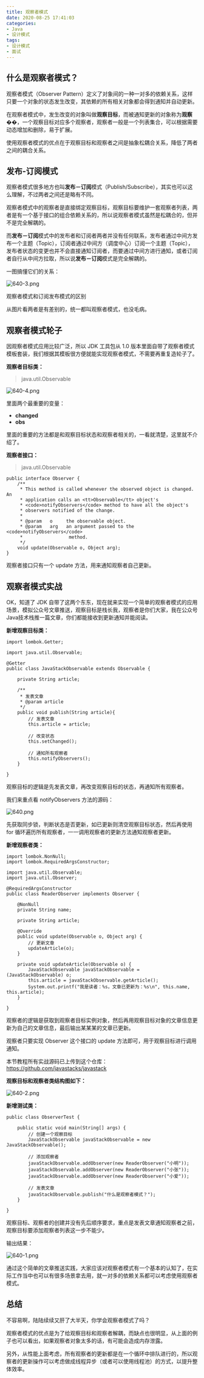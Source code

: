 ```yaml
---
title: 观察者模式
date: 2020-08-25 17:41:03
categories: 
- Java
- 设计模式
tags:
- 设计模式
- 面试
---
```


## **什么是观察者模式？**

观察者模式（Observer Pattern）定义了对象间的一种一对多的依赖关系，这样只要一个对象的状态发生改变，其依赖的所有相关对象都会得到通知并自动更新。

在观察者模式中，发生改变的对象叫做**观察目标**，而被通知更新的对象称为**观察�**�，一个观察目标对应多个观察者，观察者一般是一个列表集合，可以根据需要动态增加和删除，易于扩展。

使用观察者模式的优点在于观察目标和观察者之间是抽象松耦合关系，降低了两者之间的耦合关系。

## **发布\-订阅模式**

观察者模式很多地方也叫**发布－订阅**模式（Publish/Subscribe），其实也可以这么理解，不过两者之间还是略有不同。

观察者模式中的观察者是直接绑定观察目标，观察目标要维护一套观察者列表，两者是有一个基于接口的组合依赖关系的，所以说观察者模式虽然是松耦合的，但并不是完全解耦的。

而**发布－订阅**模式中的发布者和订阅者两者并没有任何联系，发布者通过中间方发布一个主题（Topic），订阅者通过中间方（调度中心）订阅一个主题（Topic），发布者状态的变更也并不会直接通知订阅者，而要通过中间方进行通知，或者订阅者自行从中间方拉取，所以说**发布－订阅**模式是完全解耦的。

一图搞懂它们的关系：

![640-3.png](https://cdn.jsdelivr.net/gh/LVicBlack/IMG/root/1640-3.png)

观察者模式和订阅发布模式的区别

从图片看两者是有差别的，统一都叫观察者模式，也没毛病。

## **观察者模式轮子**

因观察者模式应用比较广泛，所以 JDK 工具包从 1.0 版本里面自带了观察者模式模板套装，我们根据其模板很方便就能实现观察者模式，不需要再重复造轮子了。

**观察者目标类：**

> java.util.Observable

![640-4.png](https://cdn.jsdelivr.net/gh/LVicBlack/IMG/root/1640-4.png)

里面两个最重要的变量：

* **changed**
* **obs**

里面的重要的方法都是和观察目标状态和观察者相关的，一看就清楚，这里就不介绍了。

**观察者接口：**

> java.util.Observable

```
public interface Observer {
    /**
     * This method is called whenever the observed object is changed. An
     * application calls an <tt>Observable</tt> object's
     * <code>notifyObservers</code> method to have all the object's
     * observers notified of the change.
     *
     * @param   o     the observable object.
     * @param   arg   an argument passed to the <code>notifyObservers</code>
     *                 method.
     */
    void update(Observable o, Object arg);
}
```

观察者接口只有一个 update 方法，用来通知观察者自己更新。

## **观察者模式实战**

OK，知道了 JDK 自带了这两个东东，现在就来实现一个简单的观察者模式的应用场景，模拟公众号文章推送，观察目标是栈长我，观察者是你们大家，我在公众号Java技术栈推一篇文章，你们都能接收到更新通知并能阅读。

**新增观察目标类：**

```
import lombok.Getter;

import java.util.Observable;

@Getter
public class JavaStackObservable extends Observable {

    private String article;

    /**
     * 发表文章
     * @param article
     */
    public void publish(String article){
        // 发表文章
        this.article = article;

        // 改变状态
        this.setChanged();

        // 通知所有观察者
        this.notifyObservers();
    }

}
```

观察目标的逻辑是先发表文章，再改变观察目标的状态，再通知所有观察者。

我们来重点看 notifyObservers 方法的源码：

![640.png](https://cdn.jsdelivr.net/gh/LVicBlack/IMG/root/2640.png)

先获取同步锁，判断状态是否更新，如已更新则清空观察目标状态，然后再使用 for 循环遍历所有观察者，一一调用观察者的更新方法通知观察者更新。

**新增观察者类：**
```
import lombok.NonNull;
import lombok.RequiredArgsConstructor;

import java.util.Observable;
import java.util.Observer;

@RequiredArgsConstructor
public class ReaderObserver implements Observer {

    @NonNull
    private String name;

    private String article;

    @Override
    public void update(Observable o, Object arg) {
        // 更新文章
        updateArticle(o);
    }

    private void updateArticle(Observable o) {
        JavaStackObservable javaStackObservable = (JavaStackObservable) o;
        this.article = javaStackObservable.getArticle();
        System.out.printf("我是读者：%s，文章已更新为：%s\n", this.name, this.article);
    }

}
```

观察者的逻辑是获取到观察者目标实例对象，然后再用观察目标对象的文章信息更新为自己的文章信息，最后输出某某某的文章已更新。

观察者只要实现 Observer 这个接口的 update 方法即可，用于观察目标进行调用通知。

本节教程所有实战源码已上传到这个仓库：https://github.com/javastacks/javastack

**观察目标和观察者类结构图如下：**

![640-2.png](https://cdn.jsdelivr.net/gh/LVicBlack/IMG/root/1640-2.png)

**新增测试类：**
```
public class ObserverTest {

    public static void main(String[] args) {
        // 创建一个观察目标
        JavaStackObservable javaStackObservable = new JavaStackObservable();

        // 添加观察者
        javaStackObservable.addObserver(new ReaderObserver("小明"));
        javaStackObservable.addObserver(new ReaderObserver("小张"));
        javaStackObservable.addObserver(new ReaderObserver("小爱"));

        // 发表文章
        javaStackObservable.publish("什么是观察者模式？");
    }

}
```

观察目标、观察者的创建并没有先后顺序要求，重点是发表文章通知观察者之前，观察目标要添加观察者列表这一步不能少。

输出结果：

![640-1.png](https://cdn.jsdelivr.net/gh/LVicBlack/IMG/root/1640-1.png)

通过这个简单的文章推送实践，大家应该对观察者模式有一个基本的认知了，在实际工作当中也可以有很多场景拿去用，就一对多的依赖关系都可以考虑使用观察者模式。

## **总结**

不容易啊，陆陆续续又肝了大半天，你学会观察者模式了吗？

观察者模式的优点是为了给观察目标和观察者解耦，而缺点也很明显，从上面的例子也可以看出，如果观察者对象太多的话，有可能会造成内存泄露。

另外，从性能上面考虑，所有观察者的更新都是在一个循环中排队进行的，所以观察者的更新操作可以考虑做成线程异步（或者可以使用线程池）的方式，以提升整体效率。
